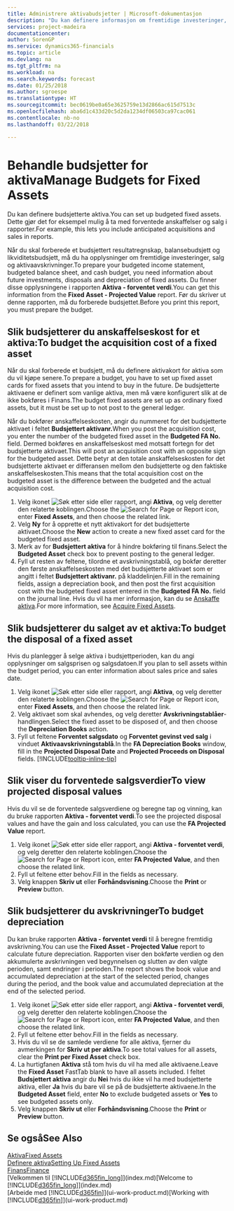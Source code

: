 ```yaml
---
title: Administrere aktivabudsjetter | Microsoft-dokumentasjon
description: "Du kan definere informasjon om fremtidige investeringer, salg og avskrivning av aktiva for å bidra til å klargjøre budsjetter og prognoser."
services: project-madeira
documentationcenter: 
author: SorenGP
ms.service: dynamics365-financials
ms.topic: article
ms.devlang: na
ms.tgt_pltfrm: na
ms.workload: na
ms.search.keywords: forecast
ms.date: 01/25/2018
ms.author: sgroespe
ms.translationtype: HT
ms.sourcegitcommit: bec0619be0a65e3625759e13d2866ac615d7513c
ms.openlocfilehash: aba6d1c433d20c5d2da1234df06503ca97cac061
ms.contentlocale: nb-no
ms.lasthandoff: 03/22/2018

---
```

# <a name="manage-budgets-for-fixed-assets"></a><span data-ttu-id="15798-103">Behandle budsjetter for aktiva</span><span class="sxs-lookup"><span data-stu-id="15798-103">Manage Budgets for Fixed Assets</span></span>
<span data-ttu-id="15798-104">Du kan definere budsjetterte aktiva.</span><span class="sxs-lookup"><span data-stu-id="15798-104">You can set up budgeted fixed assets.</span></span> <span data-ttu-id="15798-105">Dette gjør det for eksempel mulig å ta med forventede anskaffelser og salg i rapporter.</span><span class="sxs-lookup"><span data-stu-id="15798-105">For example, this lets you include anticipated acquisitions and sales in reports.</span></span>  

<span data-ttu-id="15798-106">Når du skal forberede et budsjettert resultatregnskap, balansebudsjett og likviditetsbudsjett, må du ha opplysninger om fremtidige investeringer, salg og aktivaavskrivninger.</span><span class="sxs-lookup"><span data-stu-id="15798-106">To prepare your budgeted income statement, budgeted balance sheet, and cash budget, you need information about future investments, disposals and depreciation of fixed assets.</span></span> <span data-ttu-id="15798-107">Du finner disse opplysningene i rapporten **Aktiva - forventet verdi**.</span><span class="sxs-lookup"><span data-stu-id="15798-107">You can get this information from the **Fixed Asset - Projected Value** report.</span></span> <span data-ttu-id="15798-108">Før du skriver ut denne rapporten, må du forberede budsjettet.</span><span class="sxs-lookup"><span data-stu-id="15798-108">Before you print this report, you must prepare the budget.</span></span>  

## <a name="to-budget-the-acquisition-cost-of-a-fixed-asset"></a><span data-ttu-id="15798-109">Slik budsjetterer du anskaffelseskost for et aktiva:</span><span class="sxs-lookup"><span data-stu-id="15798-109">To budget the acquisition cost of a fixed asset</span></span>
<span data-ttu-id="15798-110">Når du skal forberede et budsjett, må du definere aktivakort for aktiva som du vil kjøpe senere.</span><span class="sxs-lookup"><span data-stu-id="15798-110">To prepare a budget, you have to set up fixed asset cards for fixed assets that you intend to buy in the future.</span></span> <span data-ttu-id="15798-111">De budsjetterte aktivaene er definert som vanlige aktiva, men må være konfigurert slik at de ikke bokføres i Finans.</span><span class="sxs-lookup"><span data-stu-id="15798-111">The budget fixed assets are set up as ordinary fixed assets, but it must be set up to not post to the general ledger.</span></span>

<span data-ttu-id="15798-112">Når du bokfører anskaffelseskosten, angir du nummeret for det budsjetterte aktivaet i feltet **Budsjettert aktivanr.**</span><span class="sxs-lookup"><span data-stu-id="15798-112">When you post the acquisition cost, you enter the number of the budgeted fixed asset in the **Budgeted FA No.** field.</span></span> <span data-ttu-id="15798-113">Dermed bokføres en anskaffelseskost med motsatt fortegn for det budsjetterte aktivaet.</span><span class="sxs-lookup"><span data-stu-id="15798-113">This will post an acquisition cost with an opposite sign for the budgeted asset.</span></span> <span data-ttu-id="15798-114">Dette betyr at den totale anskaffelseskosten for det budsjetterte aktivaet er differansen mellom den budsjetterte og den faktiske anskaffelseskosten.</span><span class="sxs-lookup"><span data-stu-id="15798-114">This means that the total acquisition cost on the budgeted asset is the difference between the budgeted and the actual acquisition cost.</span></span>

1. <span data-ttu-id="15798-115">Velg ikonet ![Søk etter side eller rapport](media/ui-search/search_small.png "Søk etter side eller rapport"), angi **Aktiva**, og velg deretter den relaterte koblingen.</span><span class="sxs-lookup"><span data-stu-id="15798-115">Choose the ![Search for Page or Report](media/ui-search/search_small.png "Search for Page or Report icon") icon, enter **Fixed Assets**, and then choose the related link.</span></span>
2. <span data-ttu-id="15798-116">Velg **Ny** for å opprette et nytt aktivakort for det budsjetterte aktivaet.</span><span class="sxs-lookup"><span data-stu-id="15798-116">Choose the **New** action to create a new fixed asset card for the budgeted fixed asset.</span></span>
3. <span data-ttu-id="15798-117">Merk av for **Budsjettert aktiva** for å hindre bokføring til finans.</span><span class="sxs-lookup"><span data-stu-id="15798-117">Select the **Budgeted Asset** check box to prevent posting to the general ledger.</span></span>
4. <span data-ttu-id="15798-118">Fyll ut resten av feltene, tilordne et avskrivningstablå, og bokfør deretter den første anskaffelseskosten med det budsjetterte aktivaet som er angitt i feltet **Budsjettert aktivanr.** på kladdelinjen.</span><span class="sxs-lookup"><span data-stu-id="15798-118">Fill in the remaining fields, assign a depreciation book, and then post the first acquisition cost with the budgeted fixed asset entered in the **Budgeted FA No.** field on the journal line.</span></span> <span data-ttu-id="15798-119">Hvis du vil ha mer informasjon, kan du se [Anskaffe aktiva](fa-how-acquire.md).</span><span class="sxs-lookup"><span data-stu-id="15798-119">For more information, see [Acquire Fixed Assets](fa-how-acquire.md).</span></span>

## <a name="to-budget-the-disposal-of-a-fixed-asset"></a><span data-ttu-id="15798-120">Slik budsjetterer du salget av et aktiva:</span><span class="sxs-lookup"><span data-stu-id="15798-120">To budget the disposal of a fixed asset</span></span>
<span data-ttu-id="15798-121">Hvis du planlegger å selge aktiva i budsjettperioden, kan du angi opplysninger om salgsprisen og salgsdatoen.</span><span class="sxs-lookup"><span data-stu-id="15798-121">If you plan to sell assets within the budget period, you can enter information about sales price and sales date.</span></span>

1. <span data-ttu-id="15798-122">Velg ikonet ![Søk etter side eller rapport](media/ui-search/search_small.png "Søk etter side eller rapport"), angi **Aktiva**, og velg deretter den relaterte koblingen.</span><span class="sxs-lookup"><span data-stu-id="15798-122">Choose the ![Search for Page or Report](media/ui-search/search_small.png "Search for Page or Report icon") icon, enter **Fixed Assets**, and then choose the related link.</span></span>
2. <span data-ttu-id="15798-123">Velg aktivaet som skal avhendes, og velg deretter **Avskrivningstablåer**-handlingen.</span><span class="sxs-lookup"><span data-stu-id="15798-123">Select the fixed asset to be disposed of, and then choose the **Depreciation Books** action.</span></span>
3. <span data-ttu-id="15798-124">Fyll ut feltene **Forventet salgsdato** og **Forventet gevinst ved salg** i vinduet **Aktivaavskrivningstablå**.</span><span class="sxs-lookup"><span data-stu-id="15798-124">In the **FA Depreciation Books** window, fill in the **Projected Disposal Date** and **Projected Proceeds on Disposal** fields.</span></span> [!INCLUDE[tooltip-inline-tip](includes/tooltip-inline-tip_md.md)]

## <a name="to-view-projected-disposal-values"></a><span data-ttu-id="15798-125">Slik viser du forventede salgsverdier</span><span class="sxs-lookup"><span data-stu-id="15798-125">To view projected disposal values</span></span>
<span data-ttu-id="15798-126">Hvis du vil se de forventede salgsverdiene og beregne tap og vinning, kan du bruke rapporten **Aktiva - forventet verdi**.</span><span class="sxs-lookup"><span data-stu-id="15798-126">To see the projected disposal values and have the gain and loss calculated, you can use the **FA Projected Value** report.</span></span>

1. <span data-ttu-id="15798-127">Velg ikonet ![Søk etter side eller rapport](media/ui-search/search_small.png "Søk etter side eller rapport"), angi **Aktiva - forventet verdi**, og velg deretter den relaterte koblingen.</span><span class="sxs-lookup"><span data-stu-id="15798-127">Choose the ![Search for Page or Report](media/ui-search/search_small.png "Search for Page or Report icon") icon, enter **FA Projected Value**, and then choose the related link.</span></span>
2. <span data-ttu-id="15798-128">Fyll ut feltene etter behov.</span><span class="sxs-lookup"><span data-stu-id="15798-128">Fill in the fields as necessary.</span></span>
3. <span data-ttu-id="15798-129">Velg knappen **Skriv ut** eller **Forhåndsvisning**.</span><span class="sxs-lookup"><span data-stu-id="15798-129">Choose the **Print** or **Preview** button.</span></span>

## <a name="to-budget-depreciation"></a><span data-ttu-id="15798-130">Slik budsjetterer du avskrivninger</span><span class="sxs-lookup"><span data-stu-id="15798-130">To budget depreciation</span></span>
<span data-ttu-id="15798-131">Du kan bruke rapporten **Aktiva - forventet verdi** til å beregne fremtidig avskrivning.</span><span class="sxs-lookup"><span data-stu-id="15798-131">You can use the **Fixed Asset - Projected Value** report to calculate future depreciation.</span></span> <span data-ttu-id="15798-132">Rapporten viser den bokførte verdien og den akkumulerte avskrivningen ved begynnelsen og slutten av den valgte perioden, samt endringer i perioden.</span><span class="sxs-lookup"><span data-stu-id="15798-132">The report shows the book value and accumulated depreciation at the start of the selected period, changes during the period, and the book value and accumulated depreciation at the end of the selected period.</span></span>

1. <span data-ttu-id="15798-133">Velg ikonet ![Søk etter side eller rapport](media/ui-search/search_small.png "Søk etter side eller rapport"), angi **Aktiva - forventet verdi**, og velg deretter den relaterte koblingen.</span><span class="sxs-lookup"><span data-stu-id="15798-133">Choose the ![Search for Page or Report](media/ui-search/search_small.png "Search for Page or Report icon") icon, enter **FA Projected Value**, and then choose the related link.</span></span>
2. <span data-ttu-id="15798-134">Fyll ut feltene etter behov.</span><span class="sxs-lookup"><span data-stu-id="15798-134">Fill in the fields as necessary.</span></span>
3. <span data-ttu-id="15798-135">Hvis du vil se de samlede verdiene for alle aktiva, fjerner du avmerkingen for **Skriv ut per aktiva**.</span><span class="sxs-lookup"><span data-stu-id="15798-135">To see total values for all assets, clear the **Print per Fixed Asset** check box.</span></span>
4. <span data-ttu-id="15798-136">La hurtigfanen **Aktiva** stå tom hvis du vil ha med alle aktivaene.</span><span class="sxs-lookup"><span data-stu-id="15798-136">Leave the **Fixed Asset** FastTab blank to have all assets included.</span></span> <span data-ttu-id="15798-137">I feltet **Budsjettert aktiva** angir du **Nei** hvis du ikke vil ha med budsjetterte aktiva, eller **Ja** hvis du bare vil se på de budsjetterte aktivaene.</span><span class="sxs-lookup"><span data-stu-id="15798-137">In the **Budgeted Asset** field, enter **No** to exclude budgeted assets or **Yes** to see budgeted assets only.</span></span>
5. <span data-ttu-id="15798-138">Velg knappen **Skriv ut** eller **Forhåndsvisning**.</span><span class="sxs-lookup"><span data-stu-id="15798-138">Choose the **Print** or **Preview** button.</span></span>

## <a name="see-also"></a><span data-ttu-id="15798-139">Se også</span><span class="sxs-lookup"><span data-stu-id="15798-139">See Also</span></span>
[<span data-ttu-id="15798-140">Aktiva</span><span class="sxs-lookup"><span data-stu-id="15798-140">Fixed Assets</span></span>](fa-manage.md)  
[<span data-ttu-id="15798-141">Definere aktiva</span><span class="sxs-lookup"><span data-stu-id="15798-141">Setting Up Fixed Assets</span></span>](fa-setup.md)  
[<span data-ttu-id="15798-142">Finans</span><span class="sxs-lookup"><span data-stu-id="15798-142">Finance</span></span>](finance.md)  
<span data-ttu-id="15798-143">[Velkommen til [!INCLUDE[d365fin_long](includes/d365fin_long_md.md)]](index.md)</span><span class="sxs-lookup"><span data-stu-id="15798-143">[Welcome to [!INCLUDE[d365fin_long](includes/d365fin_long_md.md)]](index.md)</span></span>  
<span data-ttu-id="15798-144">[Arbeide med [!INCLUDE[d365fin](includes/d365fin_md.md)]](ui-work-product.md)</span><span class="sxs-lookup"><span data-stu-id="15798-144">[Working with [!INCLUDE[d365fin](includes/d365fin_md.md)]](ui-work-product.md)</span></span>

